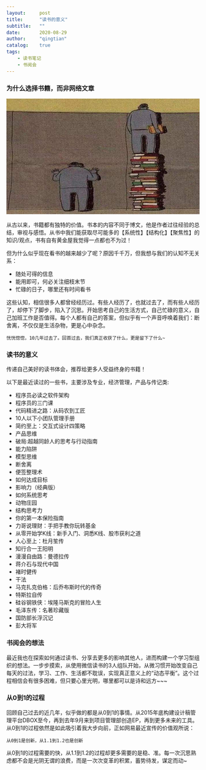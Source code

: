```yaml
---
layout:     post
title:      "读书的意义"
subtitle:   ""
date:       2020-08-29
author:     "qingtian"
catalog:    true
tags:
    - 读书笔记
    - 书阅会
---
```



### 为什么选择书籍，而非网络文章

![读书的意义](/img/20200829/read-book-reason.jpg)

从古以来，书籍都有独特的价值。书本的内容不同于博文，他是作者过往经验的总结，审视与感悟。从书中我们能获取尽可能多的【系统性】【结构化】【聚焦性】的知识/观点，书有自有黄金屋我觉得一点都也不为过！

但为什么似乎现在看书的越来越少了呢？原因千千万，但我想与我们的认知不无关系：

* 随处可得的信息
* 能用即可，何必关注细枝末节
* 忙碌的日子，哪里还有时间看书

这些认知，相信很多人都曾经经历过。有些人经历了，也就过去了，而有些人经历了，却停下了脚步，陷入了沉思。开始思考自己的生活方式，自己忙碌的意义，自己加班工作是否值得。每个人都有自己的答案，但似乎有一个声音呼唤着我们：断舍离，不仅仅是生活杂物，更是心中杂念。


```
恍恍惚惚，10几年过去了。回首过去，我们真正收获了什么，更是留下了什么~ 
```

### 读书的意义

传递自己美好的读书体会，推荐给更多人受益终身的书籍！

以下是最近读过的一些书，主要涉及专业，经济管理，产品与传记类:

- 程序员必读之软件架构
- 程序员的三门课
- 代码精进之路：从码农到工匠
- 10人以下小团队管理手册
- 简约至上：交互式设计四策略
- 产品思维
- 破局:超越同龄人的思考与行动指南
- 能力陷阱
- 模型思维
- 断舍离
- 便签整理术
- 如何达成目标
- 影响力（经典版）
- 如何系统思考
- 动物庄园
- 结构思考力
- 你的第一本保险指南
- 力哥说理财：手把手教你玩转基金
- 从零开始学K线：新手入门、洞悉K线、股市获利之道
- 人心至上：杜月笙传
- 知行合一王阳明
- 漫漫自由路：曼德拉传
- 蒋介石与现代中国
- 褚时健传
- 干法
- 马克扎克伯格：后乔布斯时代的传奇
- 特斯拉自传
- 硅谷钢铁侠：埃隆马斯克的冒险人生
- 毛泽东传：名著珍藏版
- 国防部长浮沉记
- 彭大将军

### 书阅会的想法

最近我也在探索如何通过读书、分享去更多的影响其他人，进而构建一个学习型组织的想法。一步步摸索，从使用微信读书的3人组队开始，从微习惯开始改变自己每天的过法，学习、工作、生活都不耽误，实现真正意义上的“动态平衡”。这个过程相信会有很多困难，但只要心里光明，哪里都可以是诗和远方~~~ 

### 从0到1的过程

回顾自己过去的近几年，似乎做的都是从0到1的事情。从2015年底构建设计稿管理平台DBOX至今，再到去年9月来到项目管理部创造EP，再到更多未来的工具。从0到1的过程依然是如此吸引着我大步向前，正如网易最近宣传的价值观所说：

```
从0到1是创新，从1.1到1.2也是创新
```

从0到1的过程需要的快，从1.1到1.2的过程却更多需要的是稳、准。每一次沉思熟虑都不会是光阴无谓的浪费，而是一次次变革的积累，蓄势待发，谋定而动~